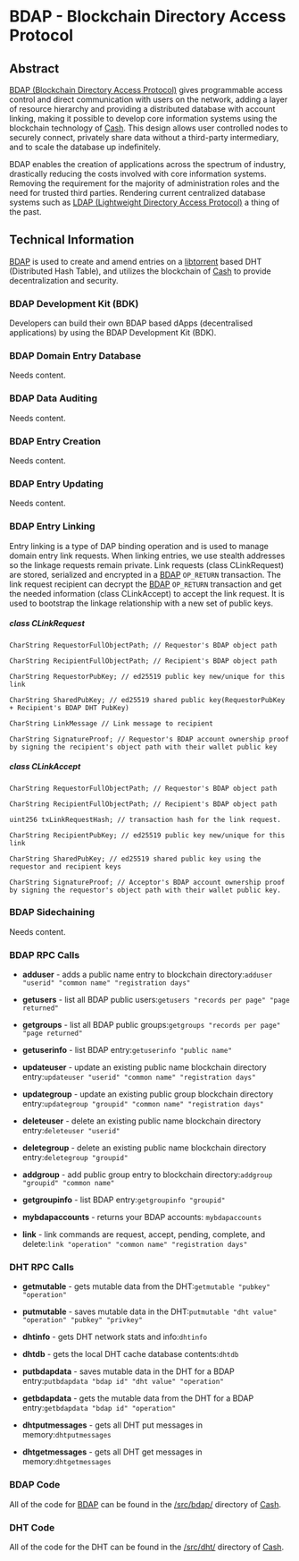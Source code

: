 # BDAP - Blockchain Directory Access Protocol

## Abstract

[BDAP (Blockchain Directory Access Protocol)](https://duality.solutions/bdap) gives programmable access control and direct communication with users on the network, adding a layer of resource hierarchy and providing a distributed database with account linking, making it possible to develop core information systems using the blockchain technology of [Cash](https://github.com/zero-dynamics/cash-core). This design allows user controlled nodes to securely connect, privately share data without a third-party intermediary, and to scale the database up indefinitely.

BDAP enables the creation of applications across the spectrum of industry, drastically reducing the costs involved with core information systems. Removing the requirement for the majority of administration roles and the need for trusted third parties. Rendering current centralized database systems such as [LDAP (Lightweight Directory Access Protocol)](https://en.wikipedia.org/wiki/Lightweight_Directory_Access_Protocol) a thing of the past.

## Technical Information

[BDAP](https://duality.solutions/bdap) is used to create and amend entries on a [libtorrent](https://github.com/arvidn/libtorrent) based DHT (Distributed Hash Table), and utilizes the blockchain of [Cash](https://github.com/zero-dynamics/cash-core) to provide decentralization and security.

### BDAP Development Kit (BDK)

Developers can build their own BDAP based dApps (decentralised applications) by using the BDAP Development Kit (BDK).

### BDAP Domain Entry Database

Needs content.

### BDAP Data Auditing

Needs content.

### BDAP Entry Creation

Needs content.

### BDAP Entry Updating

Needs content.

### BDAP Entry Linking

Entry linking is a type of DAP binding operation and is used to manage domain entry link requests. When linking entries, we use stealth addresses so the linkage requests remain private. Link requests (class CLinkRequest) are stored, serialized and encrypted in a [BDAP](https://duality.solutions/bdap) ```OP_RETURN``` transaction. The link request recipient can decrypt the [BDAP](https://duality.solutions/bdap) ```OP_RETURN``` transaction and get the needed information (class CLinkAccept) to accept the link request. It is used to bootstrap the linkage relationship with a new set of public keys.

##### class CLinkRequest

```
CharString RequestorFullObjectPath; // Requestor's BDAP object path

CharString RecipientFullObjectPath; // Recipient's BDAP object path

CharString RequestorPubKey; // ed25519 public key new/unique for this link

CharString SharedPubKey; // ed25519 shared public key(RequestorPubKey + Recipient's BDAP DHT PubKey)

CharString LinkMessage // Link message to recipient

CharString SignatureProof; // Requestor's BDAP account ownership proof by signing the recipient's object path with their wallet public key
```

##### class CLinkAccept

```
CharString RequestorFullObjectPath; // Requestor's BDAP object path

CharString RecipientFullObjectPath; // Recipient's BDAP object path

uint256 txLinkRequestHash; // transaction hash for the link request.

CharString RecipientPubKey; // ed25519 public key new/unique for this link

CharString SharedPubKey; // ed25519 shared public key using the requestor and recipient keys

CharString SignatureProof; // Acceptor's BDAP account ownership proof by signing the requestor's object path with their wallet public key.
```

### BDAP Sidechaining

Needs content.

### BDAP RPC Calls

* **adduser** - adds a public name entry to blockchain directory:```adduser "userid" "common name" "registration days"```

* **getusers** - list all BDAP public users:```getusers "records per page" "page returned"```

* **getgroups** - list all BDAP public groups:```getgroups "records per page" "page returned"```

* **getuserinfo** - list BDAP entry:```getuserinfo "public name"```

* **updateuser** - update an existing public name blockchain directory entry:```updateuser "userid" "common name" "registration days"```

* **updategroup** - update an existing public group blockchain directory entry:```updategroup "groupid" "common name" "registration days"```

* **deleteuser** - delete an existing public name blockchain directory entry:```deleteuser "userid"```

* **deletegroup** - delete an existing public name blockchain directory entry:```deletegroup "groupid"```

* **addgroup** - add public group entry to blockchain directory:```addgroup "groupid" "common name"```

* **getgroupinfo** - list BDAP entry:```getgroupinfo "groupid"```

* **mybdapaccounts** - returns your BDAP accounts: ```mybdapaccounts```

* **link** - link commands are request, accept, pending, complete, and delete:```link "operation" "common name" "registration days"```

### DHT RPC Calls

* **getmutable** - gets mutable data from the DHT:```getmutable "pubkey" "operation"```

* **putmutable** - saves mutable data in the DHT:```putmutable "dht value" "operation" "pubkey" "privkey"```

* **dhtinfo** - gets DHT network stats and info:```dhtinfo```

* **dhtdb** - gets the local DHT cache database contents:```dhtdb```

* **putbdapdata** - saves mutable data in the DHT for a BDAP entry:```putbdapdata "bdap id" "dht value" "operation"```

* **getbdapdata** - gets the mutable data from the DHT for a BDAP entry:```getbdapdata "bdap id" "operation"```

* **dhtputmessages** - gets all DHT put messages in memory:```dhtputmessages```

* **dhtgetmessages** - gets all DHT get messages in memory:```dhtgetmessages```

### BDAP Code

All of the code for [BDAP](https://duality.solutions/bdap) can be found in the [/src/bdap/](https://github.com/zero-dynamics/cash-core/tree/master/src/bdap) directory of [Cash](https://github.com/zero-dynamics/cash-core).

### DHT Code

All of the code for the DHT can be found in the [/src/dht/](https://github.com/zero-dynamics/cash-core/tree/master/src/dht) directory of [Cash](https://github.com/zero-dynamics/cash-core).
